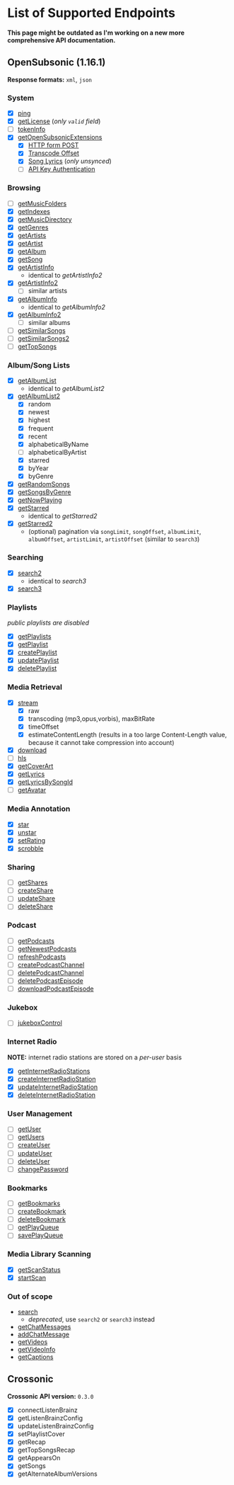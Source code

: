 # List of Supported Endpoints

**This page might be outdated as I'm working on a new more comprehensive API documentation.**

## OpenSubsonic (1.16.1)

**Response formats:** `xml`, `json`

### System

- [x] [ping](https://opensubsonic.netlify.app/docs/endpoints/ping)
- [x] [getLicense](https://opensubsonic.netlify.app/docs/endpoints/getlicense) (*only `valid` field*)
- [ ] [tokenInfo](https://opensubsonic.netlify.app/docs/endpoints/tokeninfo/)
- [x] [getOpenSubsonicExtensions](https://opensubsonic.netlify.app/docs/endpoints/getopensubsonicextensions)
  - [x] [HTTP form POST](https://opensubsonic.netlify.app/docs/extensions/formpost/)
  - [x] [Transcode Offset](https://opensubsonic.netlify.app/docs/extensions/transcodeoffset/)
  - [x] [Song Lyrics](https://opensubsonic.netlify.app/docs/extensions/songlyrics/) (*only unsynced*)
  - [ ] [API Key Authentication](https://opensubsonic.netlify.app/docs/extensions/apikeyauth/)

### Browsing

- [ ] [getMusicFolders](https://opensubsonic.netlify.app/docs/endpoints/getmusicfolders)
- [x] [getIndexes](https://opensubsonic.netlify.app/docs/endpoints/getindexes)
- [x] [getMusicDirectory](https://opensubsonic.netlify.app/docs/endpoints/getmusicdirectory)
- [x] [getGenres](https://opensubsonic.netlify.app/docs/endpoints/getgenres)
- [x] [getArtists](https://opensubsonic.netlify.app/docs/endpoints/getartists)
- [x] [getArtist](https://opensubsonic.netlify.app/docs/endpoints/getartist)
- [x] [getAlbum](https://opensubsonic.netlify.app/docs/endpoints/getalbum)
- [x] [getSong](https://opensubsonic.netlify.app/docs/endpoints/getsong)
- [x] [getArtistInfo](https://opensubsonic.netlify.app/docs/endpoints/getartistinfo)
  - identical to _getArtistInfo2_
- [x] [getArtistInfo2](https://opensubsonic.netlify.app/docs/endpoints/getartistinfo2)
  - [ ] similar artists
- [x] [getAlbumInfo](https://opensubsonic.netlify.app/docs/endpoints/getalbuminfo)
  - identical to _getAlbumInfo2_
- [x] [getAlbumInfo2](https://opensubsonic.netlify.app/docs/endpoints/getalbuminfo2)
  - [ ] similar albums
- [ ] [getSimilarSongs](https://opensubsonic.netlify.app/docs/endpoints/getsimilarsongs)
- [ ] [getSimilarSongs2](https://opensubsonic.netlify.app/docs/endpoints/getsimilarsongs2)
- [ ] [getTopSongs](https://opensubsonic.netlify.app/docs/endpoints/gettopsongs)

### Album/Song Lists

- [x] [getAlbumList](https://opensubsonic.netlify.app/docs/endpoints/getalbumlist)
  - identical to _getAlbumList2_
- [x] [getAlbumList2](https://opensubsonic.netlify.app/docs/endpoints/getalbumlist2)
  - [x] random
  - [x] newest
  - [x] highest
  - [x] frequent
  - [x] recent
  - [x] alphabeticalByName
  - [ ] alphabeticalByArtist
  - [x] starred
  - [x] byYear
  - [x] byGenre
- [x] [getRandomSongs](https://opensubsonic.netlify.app/docs/endpoints/getrandomsongs)
- [x] [getSongsByGenre](https://opensubsonic.netlify.app/docs/endpoints/getsongsbygenre)
- [x] [getNowPlaying](https://opensubsonic.netlify.app/docs/endpoints/getnowplaying)
- [x] [getStarred](https://opensubsonic.netlify.app/docs/endpoints/getstarred)
  - identical to _getStarred2_
- [x] [getStarred2](https://opensubsonic.netlify.app/docs/endpoints/getstarred2)
  - (optional) pagination via `songLimit`, `songOffset`, `albumLimit`, `albumOffset`, `artistLimit`, `artistOffset` (similar to `search3`)

### Searching

- [x] [search2](https://opensubsonic.netlify.app/docs/endpoints/search2)
  - identical to _search3_
- [x] [search3](https://opensubsonic.netlify.app/docs/endpoints/search3)

### Playlists

*public playlists are disabled*

- [x] [getPlaylists](https://opensubsonic.netlify.app/docs/endpoints/getplaylists)
- [x] [getPlaylist](https://opensubsonic.netlify.app/docs/endpoints/getplaylist)
- [x] [createPlaylist](https://opensubsonic.netlify.app/docs/endpoints/createplaylist)
- [x] [updatePlaylist](https://opensubsonic.netlify.app/docs/endpoints/updateplaylist)
- [x] [deletePlaylist](https://opensubsonic.netlify.app/docs/endpoints/deleteplaylist)

### Media Retrieval

- [x] [stream](https://opensubsonic.netlify.app/docs/endpoints/stream)
  - [x] raw
  - [x] transcoding (mp3,opus,vorbis), maxBitRate
  - [x] timeOffset
  - [x] estimateContentLength (results in a too large Content-Length value, because it cannot take compression into account)
- [x] [download](https://opensubsonic.netlify.app/docs/endpoints/download)
- [ ] [hls](https://opensubsonic.netlify.app/docs/endpoints/hls)
- [x] [getCoverArt](https://opensubsonic.netlify.app/docs/endpoints/getcoverart)
- [x] [getLyrics](https://opensubsonic.netlify.app/docs/endpoints/getlyrics)
- [x] [getLyricsBySongId](https://opensubsonic.netlify.app/docs/endpoints/getlyricsbysongid)
- [ ] [getAvatar](https://opensubsonic.netlify.app/docs/endpoints/getavatar)

### Media Annotation

- [x] [star](https://opensubsonic.netlify.app/docs/endpoints/star)
- [x] [unstar](https://opensubsonic.netlify.app/docs/endpoints/unstar)
- [x] [setRating](https://opensubsonic.netlify.app/docs/endpoints/setrating)
- [x] [scrobble](https://opensubsonic.netlify.app/docs/endpoints/scrobble)

### Sharing

- [ ] [getShares](https://opensubsonic.netlify.app/docs/endpoints/getshares)
- [ ] [createShare](https://opensubsonic.netlify.app/docs/endpoints/createshare)
- [ ] [updateShare](https://opensubsonic.netlify.app/docs/endpoints/updateshare)
- [ ] [deleteShare](https://opensubsonic.netlify.app/docs/endpoints/deleteshare)

### Podcast

- [ ] [getPodcasts](https://opensubsonic.netlify.app/docs/endpoints/getpodcasts)
- [ ] [getNewestPodcasts](https://opensubsonic.netlify.app/docs/endpoints/getnewestpodcasts)
- [ ] [refreshPodcasts](https://opensubsonic.netlify.app/docs/endpoints/refreshpodcasts)
- [ ] [createPodcastChannel](https://opensubsonic.netlify.app/docs/endpoints/createpodcastchannel)
- [ ] [deletePodcastChannel](https://opensubsonic.netlify.app/docs/endpoints/deletepodcastchannel)
- [ ] [deletePodcastEpisode](https://opensubsonic.netlify.app/docs/endpoints/deletepodcastepisode)
- [ ] [downloadPodcastEpisode](https://opensubsonic.netlify.app/docs/endpoints/downloadpodcastepisode)

### Jukebox

- [ ] [jukeboxControl](https://opensubsonic.netlify.app/docs/endpoints/jukeboxcontrol)

### Internet Radio

**NOTE:** internet radio stations are stored on a *per-user* basis

- [x] [getInternetRadioStations](https://opensubsonic.netlify.app/docs/endpoints/getinternetradiostations)
- [x] [createInternetRadioStation](https://opensubsonic.netlify.app/docs/endpoints/createinternetradiostation)
- [x] [updateInternetRadioStation](https://opensubsonic.netlify.app/docs/endpoints/updateinternetradiostation)
- [x] [deleteInternetRadioStation](https://opensubsonic.netlify.app/docs/endpoints/deleteinternetradiostation)

### User Management

- [ ] [getUser](https://opensubsonic.netlify.app/docs/endpoints/getuser)
- [ ] [getUsers](https://opensubsonic.netlify.app/docs/endpoints/getusers)
- [ ] [createUser](https://opensubsonic.netlify.app/docs/endpoints/createuser)
- [ ] [updateUser](https://opensubsonic.netlify.app/docs/endpoints/updateuser)
- [ ] [deleteUser](https://opensubsonic.netlify.app/docs/endpoints/deleteuser)
- [ ] [changePassword](https://opensubsonic.netlify.app/docs/endpoints/changepassword)

### Bookmarks

- [ ] [getBookmarks](https://opensubsonic.netlify.app/docs/endpoints/getbookmarks)
- [ ] [createBookmark](https://opensubsonic.netlify.app/docs/endpoints/createbookmark)
- [ ] [deleteBookmark](https://opensubsonic.netlify.app/docs/endpoints/deletebookmark)
- [ ] [getPlayQueue](https://opensubsonic.netlify.app/docs/endpoints/getplayqueue)
- [ ] [savePlayQueue](https://opensubsonic.netlify.app/docs/endpoints/saveplayqueue)

### Media Library Scanning

- [x] [getScanStatus](https://opensubsonic.netlify.app/docs/endpoints/getscanstatus)
- [x] [startScan](https://opensubsonic.netlify.app/docs/endpoints/startscan)

### Out of scope
- [search](https://opensubsonic.netlify.app/docs/endpoints/search)
  - *deprecated*, use `search2` or `search3` instead
- [getChatMessages](https://opensubsonic.netlify.app/docs/endpoints/getchatmessages)
- [addChatMessage](https://opensubsonic.netlify.app/docs/endpoints/addchatmessage)
- [getVideos](https://opensubsonic.netlify.app/docs/endpoints/getvideos)
- [getVideoInfo](https://opensubsonic.netlify.app/docs/endpoints/getvideoinfo)
- [getCaptions](https://opensubsonic.netlify.app/docs/endpoints/getcaptions)

## Crossonic

**Crossonic API version:** `0.3.0`

- [x] connectListenBrainz
- [x] getListenBrainzConfig
- [x] updateListenBrainzConfig
- [x] setPlaylistCover
- [x] getRecap
- [x] getTopSongsRecap
- [x] getAppearsOn
- [x] getSongs
- [x] getAlternateAlbumVersions